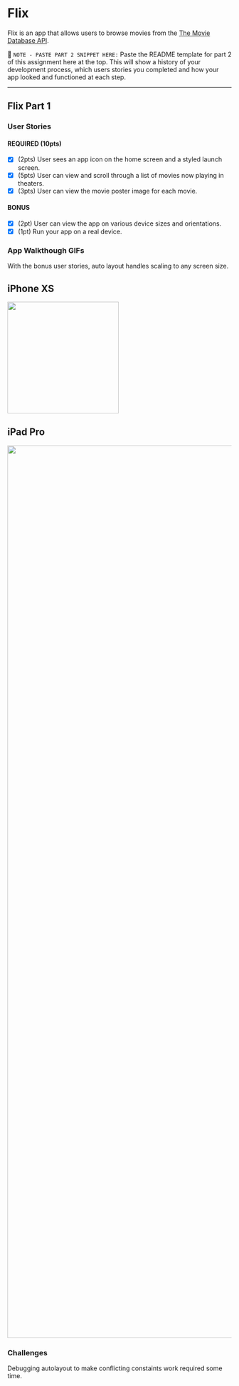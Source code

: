 # Flix
Flix is an app that allows users to browse movies from the [The Movie Database API](http://docs.themoviedb.apiary.io/#).

📝 `NOTE - PASTE PART 2 SNIPPET HERE:` Paste the README template for part 2 of this assignment here at the top. This will show a history of your development process, which users stories you completed and how your app looked and functioned at each step.

---

## Flix Part 1

### User Stories

#### REQUIRED (10pts)
- [x] (2pts) User sees an app icon on the home screen and a styled launch screen.
- [x] (5pts) User can view and scroll through a list of movies now playing in theaters.
- [x] (3pts) User can view the movie poster image for each movie.

#### BONUS
- [x] (2pt) User can view the app on various device sizes and orientations.
- [x] (1pt) Run your app on a real device.

### App Walkthough GIFs
With the bonus user stories, auto layout handles scaling to any screen size.

## iPhone XS
<img src="http://g.recordit.co/D46FCifqvh.gif" width=250><br>


## iPad Pro
<img src="http://g.recordit.co/1eUflJRomP.gif" width=2000><br>


### Challenges
Debugging autolayout to make conflicting constaints work required some time.
